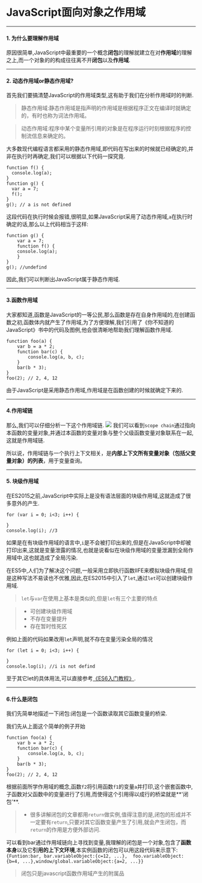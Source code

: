 # JavaScript面向对象之作用域

---
#### 1. 为什么要理解作用域  

原因很简单,JavaScript中最重要的一个概念**闭包**的理解就建立在对**作用域**的理解之上,而一个对象的的构成往往离不开**闭包**以及**作用域**.

---
#### 2. 动态作用域or静态作用域?  
首先我们要搞清楚JavaScript的作用域类型,这有助于我们在分析作用域时的判断.
> 静态作用域:静态作用域是指声明的作用域是根据程序正文在编译时就确定的，有时也称为词法作用域。

> 动态作用域:程序中某个变量所引用的对象是在程序运行时刻根据程序的控制流信息来确定的。

大多数现代编程语言都采用的静态作用域,即代码在写出来的时候就已经确定的,并非在执行时再确定,我们可以根据以下代码一探究竟.
```
function f() {
  console.log(a);
}
function g() {
  var a = 7;
  f();
}
g(); // a is not defined
```
这段代码在执行时候会报错,很明显,如果JavaScript采用了动态作用域,`a`在执行时确定的话,那么以上代码相当于这样:
```
function g() {
    var a = 7;
    function f() {
    console.log(a);
    }
}
g(); //undefind
```
因此,我们可以判断出JavaScript属于静态作用域.


---
#### 3.函数作用域
大家都知道,函数是JavaScript的一等公民,那么函数是存在自身作用域的,在创建函数之初,函数体内就产生了作用域,为了方便理解,我们引用了《你不知道的JavaScript》书中的代码及图例,他会很清晰地帮助我们理解函数作用域.
```
function foo(a) {
    var b = a * 2;
    function bar(c) {
        console.log(a, b, c);
    }
    bar(b * 3);
}
foo(2); // 2, 4, 12
```
由于JavaScript是采用静态作用域,作用域是在函数创建的时候就确定下来的.

---

#### 4.作用域链

那么,我们可以仔细分析一下这个作用域链. 
![](http://omrbgpqyl.bkt.clouddn.com/17-8-25/32385127.jpg)
我们可以看到`scope chain`通过指向本函数的变量对象,并通过本函数的变量对象与整个父级函数变量对象联系在一起,这就是作用域链.

所以说，作用域链与一个执行上下文相关，是**内部上下文所有变量对象（包括父变量对象）**的**列表**，用于变量查询。

---

#### 5. 块级作用域

在ES2015之前,JavaScript中实际上是没有语法层面的块级作用域,这就造成了很多意外的产生.
```
for (var i = 0; i<3; i++) {

}
console.log(i); //3
```
如果是在有块级作用域的语言中,`i`是不会被打印出来的,但是在JavaScript中却被打印出来,这就是变量泄露的情况,也就是说看似在块级作用域的变量泄漏到全局作用域中,这也就造成了全局污染.

在ES5中,人们为了解决这个问题,一般采用立即执行函数IIFE来模拟块级作用域,但是这种写法不易读也不优雅,因此,在ES2015中引入了`let`,通过`let`可以创建块级作用域.

> `let`与`var`在使用上基本是类似的,但是`let`有三个主要的特点

> * 可创建块级作用域
> * 不存在变量提升
> * 存在暂时性死区

例如上面的代码如果改用`let`声明,就不存在变量污染全局的情况
```
for (let i = 0; i<3; i++) {

}
console.log(i); //i is not defind
```
至于其它let的具体用法,可以直接参考[《ES6入门教程》](http://es6.ruanyifeng.com/#docs/let).

---

#### 6.什么是闭包

我们先简单地描述一下闭包:闭包是一个函数读取其它函数变量的桥梁.

我们先从上面这个简单的例子开始
```
function foo(a) {
    var b = a * 2;
    function bar(c) {
        console.log(a, b, c);
    }
    bar(b * 3);
}
foo(2); // 2, 4, 12
```
根据前面所学作用域的概念,函数`f2`将引用函数`f1`的变量`a`并打印,这个嵌套函数中,子函数对父函数中的变量进行了引用,而使得这个引用得以成行的桥梁就是**'闭包'**.
> * 很多讲解闭包的文章都用`return`做实例,值得注意的是,闭包的形成并不一定要有`return`,只要对其它函数变量产生了引用,就会产生闭包，而`return`的作用是方便外部访问.  

可以看到bar通过作用域链向上寻找到变量,我理解的闭包是一个对象,包含了**函数本身**以及它**引用的上下文环境**,本实例函数的闭包可以用这段代码来示意下:  
`{Funtion:bar, bar.variableObject:{c=12, ...},  foo.variableObject:{b=4, ...},window/global.variableObject:{a=2, ...}}`  

> 闭包只是javascript函数作用域产生的附属品























